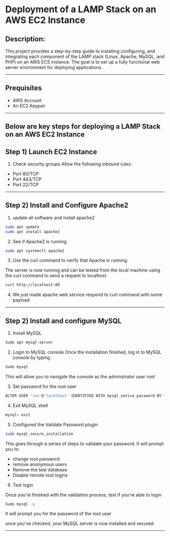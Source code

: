 # Deployment of a LAMP Stack on an AWS EC2 Instance

## Description:
This project provides a step-by-step guide to installing configuring, and integrating each component of the LAMP stack (Linux, Apache, MySQL, and PHP) on an AWS ECS instance. The goal is to set up a fully functional web server environment for deploying applications.

---

## Prequisites
- AWS Account
- An EC2 Keypair

---
## Below are key steps for deploying a LAMP Stack on an AWS EC2 Instance

## Step 1) Launch EC2 Instance

1. Check security groups
Allow the following inbound rules:
- Port 80/TCP
- Port 443/TCP
- Port 22/TCP

---

## Step 2) Install and Configure Apache2

1. update all software and install apache2
```Bash
sudo apt update
sudo apt install apache2
```



2. See if Apache2 is running

```Bash
sudo apt systemctl apache2
```

3. Use the curl command to verify that Apache is running.

The server is now running and can be tested from the local machine using the curl command to send a request to localhost.

```Bash
curl http://localhost:80
```

4. We just made apache web service respond to curl command with some payload



---

## Step 2) Install and configure MySQL

1. Install MySQL

```Bash
Sudo apt mysql-server
```

2. Login to MySQL console
Once the installation finished, log in to MySQL console by typing

```Bash
Sudo mysql
```
This will allow you to navigate the console as the adminstrator user root

3. Set password for the root user

```Bash
ALTER USER 'roo'@'localhost' IDENTIFIED WITH mysql_native_password BY'*****';
```

4. Exit MySQL shell

```Bash
mysql> exit
```

5. Configured the Validate Password plugin

```Bash
sudo mysql_secure_installation
```

This goes through a series of steps to validate your password. It will prompt you to:
- change root password
- remove anonymous users 
- Remove the test database
- Disable remote root logins

6. Test login

Once you're finished with the validation process, test if you're able to login

```Bash
Sudo mysql -p
```
It will prompt you for the password of the root user



once you've checked, your MySQL server is now installed and secured

---
